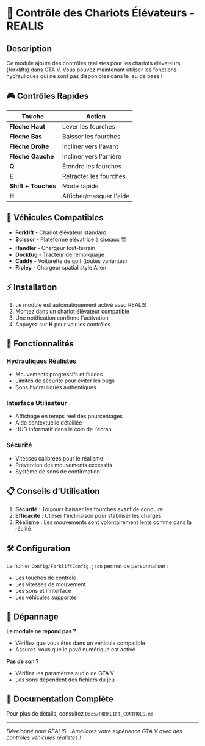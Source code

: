 # 🚜 Contrôle des Chariots Élévateurs - REALIS

## Description

Ce module ajoute des contrôles réalistes pour les chariots élévateurs (forklifts) dans GTA V. Vous pouvez maintenant utiliser les fonctions hydrauliques qui ne sont pas disponibles dans le jeu de base !

## 🎮 Contrôles Rapides

| Touche | Action |
|--------|--------|
| **Flèche Haut** | Lever les fourches |
| **Flèche Bas** | Baisser les fourches |
| **Flèche Droite** | Incliner vers l'avant |
| **Flèche Gauche** | Incliner vers l'arrière |
| **Q** | Étendre les fourches |
| **E** | Rétracter les fourches |
| **Shift + Touches** | Mode rapide |
| **H** | Afficher/masquer l'aide |

## 🚛 Véhicules Compatibles

- **Forklift** - Chariot élévateur standard
- **Scissor** - Plateforme élévatrice à ciseaux 🏗️
- **Handler** - Chargeur tout-terrain
- **Docktug** - Tracteur de remorquage
- **Caddy** - Voiturette de golf (toutes variantes)
- **Ripley** - Chargeur spatial style Alien

## ⚡ Installation

1. Le module est automatiquement activé avec REALIS
2. Montez dans un chariot élévateur compatible
3. Une notification confirme l'activation
4. Appuyez sur **H** pour voir les contrôles

## 🔧 Fonctionnalités

### Hydrauliques Réalistes
- Mouvements progressifs et fluides
- Limites de sécurité pour éviter les bugs
- Sons hydrauliques authentiques

### Interface Utilisateur
- Affichage en temps réel des pourcentages
- Aide contextuelle détaillée
- HUD informatif dans le coin de l'écran

### Sécurité
- Vitesses calibrées pour le réalisme
- Prévention des mouvements excessifs
- Système de sons de confirmation

## 📋 Conseils d'Utilisation

1. **Sécurité** : Toujours baisser les fourches avant de conduire
2. **Efficacité** : Utiliser l'inclinaison pour stabiliser les charges
3. **Réalisme** : Les mouvements sont volontairement lents comme dans la réalité

## 🛠️ Configuration

Le fichier `Config/ForkliftConfig.json` permet de personnaliser :
- Les touches de contrôle
- Les vitesses de mouvement
- Les sons et l'interface
- Les véhicules supportés

## 🐛 Dépannage

**Le module ne répond pas ?**
- Vérifiez que vous êtes dans un véhicule compatible
- Assurez-vous que le pavé numérique est activé

**Pas de son ?**
- Vérifiez les paramètres audio de GTA V
- Les sons dépendent des fichiers du jeu

## 📄 Documentation Complète

Pour plus de détails, consultez `Docs/FORKLIFT_CONTROLS.md`

---

*Développé pour REALIS - Améliorez votre expérience GTA V avec des contrôles véhicules réalistes !* 